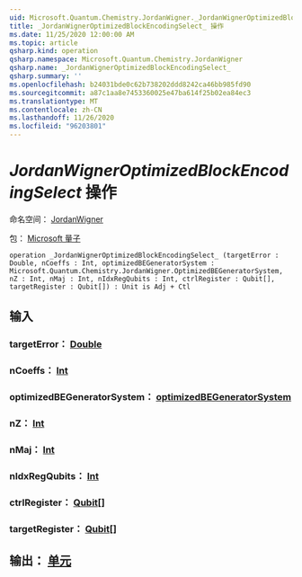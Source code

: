 ```yaml
---
uid: Microsoft.Quantum.Chemistry.JordanWigner._JordanWignerOptimizedBlockEncodingSelect_
title: _JordanWignerOptimizedBlockEncodingSelect_ 操作
ms.date: 11/25/2020 12:00:00 AM
ms.topic: article
qsharp.kind: operation
qsharp.namespace: Microsoft.Quantum.Chemistry.JordanWigner
qsharp.name: _JordanWignerOptimizedBlockEncodingSelect_
qsharp.summary: ''
ms.openlocfilehash: b24031bde0c62b738202ddd8242ca46bb985fd90
ms.sourcegitcommit: a87c1aa8e7453360025e47ba614f25b02ea84ec3
ms.translationtype: MT
ms.contentlocale: zh-CN
ms.lasthandoff: 11/26/2020
ms.locfileid: "96203801"
---
```

# <a name="_jordanwigneroptimizedblockencodingselect_-operation"></a>_JordanWignerOptimizedBlockEncodingSelect_ 操作

命名空间： [JordanWigner](xref:Microsoft.Quantum.Chemistry.JordanWigner)

包： [Microsoft 量子](https://nuget.org/packages/Microsoft.Quantum.Chemistry)




```qsharp
operation _JordanWignerOptimizedBlockEncodingSelect_ (targetError : Double, nCoeffs : Int, optimizedBEGeneratorSystem : Microsoft.Quantum.Chemistry.JordanWigner.OptimizedBEGeneratorSystem, nZ : Int, nMaj : Int, nIdxRegQubits : Int, ctrlRegister : Qubit[], targetRegister : Qubit[]) : Unit is Adj + Ctl
```


## <a name="input"></a>输入

### <a name="targeterror--double"></a>targetError： [Double](xref:microsoft.quantum.lang-ref.double)




### <a name="ncoeffs--int"></a>nCoeffs： [Int](xref:microsoft.quantum.lang-ref.int)




### <a name="optimizedbegeneratorsystem--optimizedbegeneratorsystem"></a>optimizedBEGeneratorSystem： [optimizedBEGeneratorSystem](xref:Microsoft.Quantum.Chemistry.JordanWigner.OptimizedBEGeneratorSystem)




### <a name="nz--int"></a>nZ： [Int](xref:microsoft.quantum.lang-ref.int)




### <a name="nmaj--int"></a>nMaj： [Int](xref:microsoft.quantum.lang-ref.int)




### <a name="nidxregqubits--int"></a>nIdxRegQubits： [Int](xref:microsoft.quantum.lang-ref.int)




### <a name="ctrlregister--qubit"></a>ctrlRegister： [Qubit](xref:microsoft.quantum.lang-ref.qubit)[]




### <a name="targetregister--qubit"></a>targetRegister： [Qubit](xref:microsoft.quantum.lang-ref.qubit)[]





## <a name="output--unit"></a>输出： [单元](xref:microsoft.quantum.lang-ref.unit)

